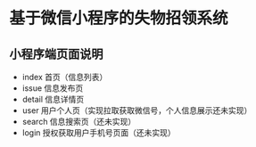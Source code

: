 # 基于微信小程序的失物招领系统
## 小程序端页面说明
 - index 首页（信息列表）
 - issue 信息发布页
 - detail 信息详情页
 - user 用户个人页（实现拉取获取微信号，个人信息展示还未实现）
 - search 信息搜索页（还未实现）
 - login 授权获取用户手机号页面（还未实现）
